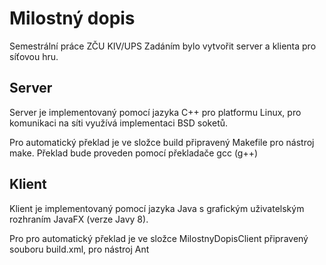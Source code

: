 # Milostný dopis
Semestrální práce ZČU KIV/UPS
Zadáním bylo vytvořit server a klienta pro síťovou hru.

## Server

Server je implementovaný pomocí jazyka C++ pro platformu Linux, pro komunikaci na síti využívá implementaci BSD soketů. 

Pro automatický překlad je ve složce build připravený Makefile pro nástroj make. Překlad bude proveden pomocí překladače gcc (g++)

## Klient

Klient je implementovaný pomocí jazyka Java s grafickým uživatelským rozhraním JavaFX (verze Javy 8).

Pro pro automatický překlad je ve složce MilostnyDopisClient připravený souboru build.xml, pro nástroj Ant

